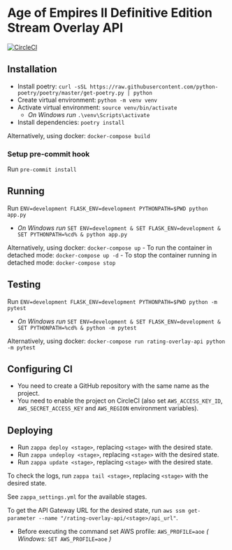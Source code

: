 # Age of Empires II Definitive Edition Stream Overlay API


[![CircleCI](https://circleci.com/gh/volkmaster/rating-overlay-api.svg?style=shield)](https://app.circleci.com/pipelines/github/volkmaster/rating-overlay-api)


## Installation

- Install poetry: `curl -sSL https://raw.githubusercontent.com/python-poetry/poetry/master/get-poetry.py | python`
- Create virtual environment: `python -m venv venv`
- Activate virtual environment: `source venv/bin/activate`
    - *On Windows run* `.\venv\Scripts\activate`
- Install dependencies: `poetry install`

Alternatively, using docker: `docker-compose build`

### Setup pre-commit hook

Run `pre-commit install`

## Running

Run `ENV=development FLASK_ENV=development PYTHONPATH=$PWD python app.py`

- *On Windows run* `SET ENV=development & SET FLASK_ENV=development & SET PYTHONPATH=%cd% & python app.py`

Alternatively, using docker: `docker-compose up`
    - To run the container in detached mode: `docker-compose up -d`
    - To stop the container running in detached mode: `docker-compose stop`

## Testing

Run `ENV=development FLASK_ENV=development PYTHONPATH=$PWD python -m pytest`

- *On Windows run* `SET ENV=development & SET FLASK_ENV=development & SET PYTHONPATH=%cd% & python -m pytest`

Alternatively, using docker: `docker-compose run rating-overlay-api python -m pytest`


## Configuring CI

- You need to create a GitHub repository with the same name as the project.
- You need to enable the project on CircleCI (also set `AWS_ACCESS_KEY_ID`, `AWS_SECRET_ACCESS_KEY` and `AWS_REGION` environment variables).

## Deploying

- Run `zappa deploy <stage>`, replacing `<stage>` with the desired state.
- Run `zappa undeploy <stage>`, replacing `<stage>` with the desired state.
- Run `zappa update <stage>`, replacing `<stage>` with the desired state.

To check the logs, run `zappa tail <stage>`, replacing `<stage>` with the desired state.

See `zappa_settings.yml` for the available stages.

To get the API Gateway URL for the desired state, run `aws ssm get-parameter --name "/rating-overlay-api/<stage>/api_url"`.
- Before executing the command set AWS profile: `AWS_PROFILE=aoe` *( Windows:* `SET AWS_PROFILE=aoe` *)* 



